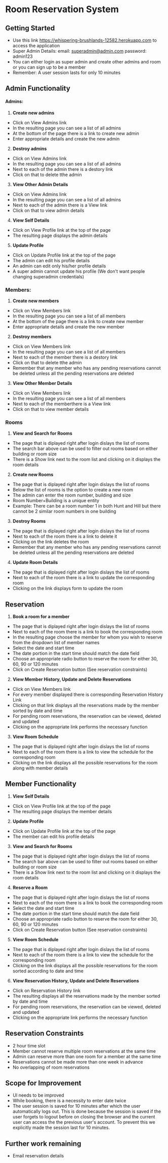 # Room Reservation System
## Getting Started
* Use this link https://whispering-brushlands-12582.herokuapp.com to access the application
* Super Admin Details: email: superadmin@admin.com password: admin123
* You can either login as super admin and create other admins and room or you can sign up to be a member 
* Remember: A user session lasts for only 10 minutes

## Admin Functionality
#### Admins: 
1. **Create new admins**
* Click on View Admins link 
* In the resulting page you can see a list of all admins
* At the bottom of the page there is a link to create new admin
* Enter appropriate details and create the new admin
2. **Destroy admins**
* Click on View Admins link 
* In the resulting page you can see a list of all admins
* Next to each of the admin there is a destory link
* Click on that to delete tthe admin
3. **View Other Admin Details**
* Click on View Admins link 
* In the resulting page you can see a list of all admins
* Next to each of the admin there is a View link
* Click on that to view admin details
4. **View Self Details**
* Click on View Profile link at the top of the page
* The resulting page displays the admin details
5. **Update Profile**
* Click on Update Profile link at the top of the page
* The admin can edit his profile details
* An admin can edit only his/her profile details
* A super admin cannot update his profile (We don't want people changing superadmin credentials)

### Members:
1. **Create new members**
* Click on View Members link 
* In the resulting page you can see a list of all members
* At the bottom of the page there is a link to create new member
* Enter appropriate details and create the new member
2. **Destroy members**
* Click on View Members link 
* In the resulting page you can see a list of all members
* Next to each of the member there is a destory link
* Click on that to delete tthe admin
* Remember that any member who has any pending reservations cannot be deleted unless all the pending reservations are deleted
3. **View Other Member Details**
* Click on View Members link 
* In the resulting page you can see a list of all members
* Next to each of the memberthere is a View link
* Click on that to view member details

### Rooms
1. **View and Search for Rooms**
* The page that is diplayed right after login dislays the list of rooms 
* The search bar above can be used to filter out rooms based on either building or room size
* There is a Show link next to the room list and clicking on it displays the room details
2. **Create new Rooms**
* The page that is diplayed right after login dislays the list of rooms 
* Below the list of rooms is the option to create a new room
* The admin can enter the room number, building and size 
* Room Number+Building is a unique entity 
* Example: There can be a room number 1 in both Hunt and Hill but there cannot be 2 similar room numbers in one building
3. **Destroy Rooms**
* The page that is diplayed right after login dislays the list of rooms
* Next to each of the room there is a link to delete it
* Clicking on the link deletes the room
* Remember that any member who has any pending reservations cannot be deleted unless all the pending reservations are deleted
4. **Update Room Details**
* The page that is diplayed right after login dislays the list of rooms
* Next to each of the room there is a link to update the corresponding room
* Clicking on the link displays form to update the room

## Reservation
1. **Book a room for a member**
* The page that is diplayed right after login dislays the list of rooms
* Next to each of the room there is a link to book the corresponding room
* In the resulting page choose the member for whom you wish to reserve from the dropdown list of member names
* Select the date and start time
* The date portion in the start time should match the date field 
* Choose an appropriate radio button to reserve the room for either 30, 60, 90 or 120 minutes
* Click on Create Reservation button (See reservation constraints)
2. **View Member History, Update and Delete Reservations**
* Click on View Members link
* For every member displayed there is corresponding Reservation History Link
* Clicking on that link displays all the reservations made by the member sorted by date and time
* For pending room reservations, the reservation can be viewed, deleted and updated
* Clicking on the appropriate link performs the necessary function
3. **View Room Schedule**
* The page that is diplayed right after login dislays the list of rooms
* Next to each of the room there is a link to view the schedule for the corresponding room
* Clicking on the link displays all the possible reservations for the room along with member details


## Member Functionality
1. **View Self Details**
* Click on View Profile link at the top of the page
* The resulting page displays the member details
2. **Update Profile**
* Click on Update Profile link at the top of the page
* The member can edit his profile details
3. **View and Search for Rooms**
* The page that is diplayed right after login dislays the list of rooms 
* The search bar above can be used to filter out rooms based on either building or room size
* There is a Show link next to the room list and clicking on it displays the room details
4. **Reserve a Room**
* The page that is diplayed right after login dislays the list of rooms
* Next to each of the room there is a link to book the corresponding room
* Select the date and start time
* The date portion in the start time should match the date field 
* Choose an appropriate radio button to reserve the room for either 30, 60, 90 or 120 minutes
* Click on Create Reservation button (See reservation constraints)
5. **View Room Schedule**
* The page that is diplayed right after login dislays the list of rooms
* Next to each of the room there is a link to view the schedule for the corresponding room
* Clicking on the link displays all the possible reservations for the room sorted according to date and time
6. **View Reservation History, Update and Delete Reservations**
* Click on Reservation History link
* The resulting displays all the reservations made by the member sorted by date and time
* For pending room reservations, the reservation can be viewed, deleted and updated
* Clicking on the appropriate link performs the necessary function

## Reservation Constraints
* 2 hour time slot
* Member cannot reserve multiple room reservations at the same time
* Admin can reserve more than one room for a member at the same time
* Reservations cannot be made more than one week in advance
* No overlapping of room reservations

## Scope for Improvement
* UI needs to be improved 
* While booking, there is a necessity to enter date twice
* The user session is saved for 10 minutes after which the user automatically logs out. This is done because the session is saved if the user forgets to logout before on closing the browser and the current user can access the the previous user's account. To prevent this we explicitly made the session last for 10 minutes. 

## Further work remaining
* Email reservation details



